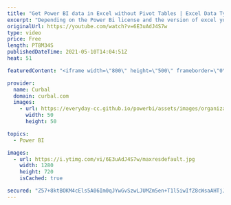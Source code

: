 ```yaml
---
title: "Get Power BI data in Excel without Pivot Tables | Excel Data Types"
excerpt: "Depending on the Power Bi license and the version of excel you have, you can connect Power BI and Excel using the Get Data - Power BI Datasets, but there is another way that will allow you to grab the data without setting a Pivot Table.   Let me show you how in today's video!  Here you can download all"
originalUrl: https://youtube.com/watch?v=6E3uAdJ4S7w
type: video
price: Free
length: PT8M34S
publishedDateTime: 2021-05-10T14:04:51Z
heat: 51

featuredContent: "<iframe width=\"800\" height=\"500\" frameborder=\"0\" src=\"https://www.youtube.com/embed/6E3uAdJ4S7w\" allow=\"accelerometer; autoplay; encrypted-media; gyroscope; picture-in-picture\" allowfullscreen></iframe>"

provider:
  name: Curbal
  domain: curbal.com
  images:
    - url: https://everyday-cc.github.io/powerbi/assets/images/organizations/curbal.com-50x50.jpg
      width: 50
      height: 50

topics:
  - Power BI

images:
  - url: https://i.ytimg.com/vi/6E3uAdJ4S7w/maxresdefault.jpg
    width: 1280
    height: 720
    isCached: true

secured: "Z57+8ktBOKM4cEls5A06Im0qJYwGvSzwLJUMZm5en+T1l5iwIfZ8cWsaAHTjJInWH3MCtscIfypvOAuyjsd9cRyfxUkWXnT22hvLpCLKmfFqHYvPCQ/k8SahrnjBe6KjnBBqxx88XmGDtruLRXiTMY8yMAHQ9DHaIY9fJa23DDxXLlR6TxJ4wRU7yO2VXprdXofROaZ1s9u7uU5XxV4tJv7S4TJTgt752RZ68KXQ27bKENmc6sEcT2xrjwp5bWvp0T78HT8Vo72jJkLLtbvkK/OZgJzSRn1nW3/++JBC3xrM8c7Wn2poAp891gKNHQ5w5QZWDo7wRC7LZjsdpGM4LotYMvhjhFiWgWVTL5yfWo9qxl+Eb+D1gpmqv9ZqAZNQo5PQ0uMJxSy6MoRQPrbrZH1qcMvDoRvyxMy+j3yXOmo=;+qBlD7fpAKtDF7io1Tqzbg=="
---
```


